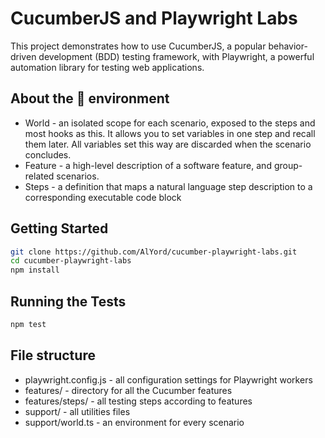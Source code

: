 # CucumberJS and Playwright Labs

This project demonstrates how to use CucumberJS, a popular behavior-driven development (BDD) testing framework, with Playwright, a powerful automation library for testing web applications.

## About the 🥒 environment
- World - an isolated scope for each scenario, exposed to the steps and most hooks as this. It allows you to set variables in one step and recall them later. All variables set this way are discarded when the scenario concludes.
- Feature - a high-level description of a software feature, and group-related scenarios.
- Steps - a definition that maps a natural language step description to a corresponding executable code block
  
## Getting Started
```bash
git clone https://github.com/AlYord/cucumber-playwright-labs.git
cd cucumber-playwright-labs
npm install
```

## Running the Tests
```bash
npm test
```

## File structure
- playwright.config.js - all configuration settings for Playwright workers
- features/ - directory for all the Cucumber features
- features/steps/ - all testing steps according to features
- support/ - all utilities files
- support/world.ts - an environment for every scenario
